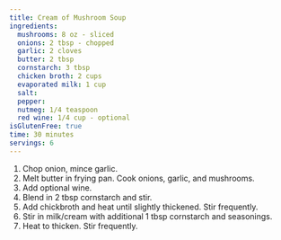 ```yaml
---
title: Cream of Mushroom Soup 
ingredients:
  mushrooms: 8 oz - sliced 
  onions: 2 tbsp - chopped
  garlic: 2 cloves
  butter: 2 tbsp
  cornstarch: 3 tbsp
  chicken broth: 2 cups
  evaporated milk: 1 cup
  salt:
  pepper:
  nutmeg: 1/4 teaspoon
  red wine: 1/4 cup - optional
isGlutenFree: true
time: 30 minutes 
servings: 6
---
```


1. Chop onion, mince garlic.
2. Melt butter in frying pan. Cook onions, garlic, and mushrooms.
3. Add optional wine.
4. Blend in 2 tbsp cornstarch and stir.
5. Add chickbroth and heat until slightly thickened. Stir frequently.
6. Stir in milk/cream with additional 1 tbsp cornstarch and seasonings.
7. Heat to thicken. Stir frequently.
